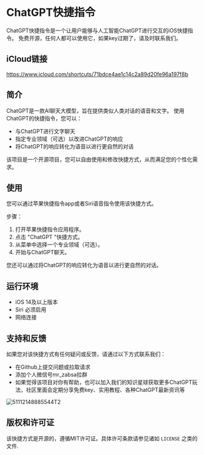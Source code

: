 # ChatGPT快捷指令

ChatGPT快捷指令是一个让用户能够与人工智能ChatGPT进行交互的iOS快捷指令。
免费开源，任何人都可以使用它，如果key过期了，请及时联系我们。

## iCloud链接

https://www.icloud.com/shortcuts/71bdce4ae1c14c2a89d20fe96a197f8b

## 简介

ChatGPT是一款AI聊天大模型，旨在提供类似人类对话的语音和文字。 使用ChatGPT的快捷指令，您可以：

- 与ChatGPT进行文字聊天
- 指定专业领域（可选）以改进ChatGPT的响应
- 将ChatGPT的响应转化为语音以进行更自然的对话

该项目是一个开源项目，您可以自由使用和修改快捷方式，从而满足您的个性化需求。

## 使用

您可以通过苹果快捷指令app或者Siri语音指令使用该快捷方式。

步骤：

1. 打开苹果快捷指令应用程序。
2. 点击 "ChatGPT "快捷方式。
3. 从菜单中选择一个专业领域（可选）。
4. 开始与ChatGPT聊天。

您还可以通过将ChatGPT的响应转化为语音以进行更自然的对话。

## 运行环境

- iOS 14及以上版本
- Siri 必须启用
- 网络连接

## 支持和反馈

如果您对该快捷方式有任何疑问或反馈，请通过以下方式联系我们：

- 在Github上提交问题或拉取请求
- 添加个人微信号mr_zabsa拉群
- 如果觉得该项目对你有帮助，也可以加入我们的知识星球获取更多ChatGPT玩法，社区里面会定期分享免费key、实用教程、各种ChatGPT最新资讯等

![51112148885544T2](https://user-images.githubusercontent.com/24582880/234613447-58bbf025-5bf2-4a90-adee-8766e6dc1b8b.JPG)


## 版权和许可证

该快捷方式是开源的，遵循MIT许可证。具体许可条款请参见诸如 `LICENSE` 之类的文件.
